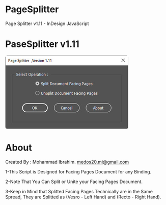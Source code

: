 # PageSplitter
Page Splitter v1.11 - InDesign JavaScript

# PaseSplitter v1.11
![User Interface](https://github.com/medos20/PageSplitter/blob/main/PageSplitter_v1.11.jpg)

# About
Created By : Mohammad Ibrahim. medos20.mi@gmail.com

1-This Script is Designed for Facing Pages Document for any Binding.

2-Note That You Can Split or Unite your Facing Pages Document.

3-Keep in Mind that Splitted Facing Pages Technically are in the Same Spread, They are Splitted as (Vesro - Left Hand) and (Recto - Right Hand).
